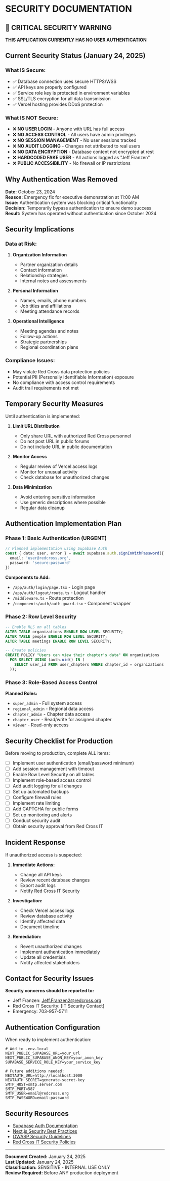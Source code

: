 # SECURITY DOCUMENTATION

## 🚨 **CRITICAL SECURITY WARNING**

**THIS APPLICATION CURRENTLY HAS NO USER AUTHENTICATION**

## Current Security Status (January 24, 2025)

### **What IS Secure:**
- ✅ Database connection uses secure HTTPS/WSS
- ✅ API keys are properly configured
- ✅ Service role key is protected in environment variables
- ✅ SSL/TLS encryption for all data transmission
- ✅ Vercel hosting provides DDoS protection

### **What IS NOT Secure:**
- ❌ **NO USER LOGIN** - Anyone with URL has full access
- ❌ **NO ACCESS CONTROL** - All users have admin privileges
- ❌ **NO SESSION MANAGEMENT** - No user sessions tracked
- ❌ **NO AUDIT LOGGING** - Changes not attributed to real users
- ❌ **NO DATA ENCRYPTION** - Database content not encrypted at rest
- ❌ **HARDCODED FAKE USER** - All actions logged as "Jeff Franzen"
- ❌ **PUBLIC ACCESSIBILITY** - No firewall or IP restrictions

## Why Authentication Was Removed

**Date:** October 23, 2024  
**Reason:** Emergency fix for executive demonstration at 11:00 AM  
**Issue:** Authentication system was blocking critical functionality  
**Decision:** Temporarily bypass authentication to ensure demo success  
**Result:** System has operated without authentication since October 2024  

## Security Implications

### **Data at Risk:**
1. **Organization Information**
   - Partner organization details
   - Contact information
   - Relationship strategies
   - Internal notes and assessments

2. **Personal Information**
   - Names, emails, phone numbers
   - Job titles and affiliations
   - Meeting attendance records

3. **Operational Intelligence**
   - Meeting agendas and notes
   - Follow-up actions
   - Strategic partnerships
   - Regional coordination plans

### **Compliance Issues:**
- May violate Red Cross data protection policies
- Potential PII (Personally Identifiable Information) exposure
- No compliance with access control requirements
- Audit trail requirements not met

## Temporary Security Measures

Until authentication is implemented:

1. **Limit URL Distribution**
   - Only share URL with authorized Red Cross personnel
   - Do not post URL in public forums
   - Do not include URL in public documentation

2. **Monitor Access**
   - Regular review of Vercel access logs
   - Monitor for unusual activity
   - Check database for unauthorized changes

3. **Data Minimization**
   - Avoid entering sensitive information
   - Use generic descriptions where possible
   - Regular data cleanup

## Authentication Implementation Plan

### **Phase 1: Basic Authentication (URGENT)**
```typescript
// Planned implementation using Supabase Auth
const { data: user, error } = await supabase.auth.signInWithPassword({
  email: 'user@redcross.org',
  password: 'secure-password'
})
```

**Components to Add:**
- `/app/auth/login/page.tsx` - Login page
- `/app/auth/logout/route.ts` - Logout handler
- `/middleware.ts` - Route protection
- `/components/auth/auth-guard.tsx` - Component wrapper

### **Phase 2: Row Level Security**
```sql
-- Enable RLS on all tables
ALTER TABLE organizations ENABLE ROW LEVEL SECURITY;
ALTER TABLE people ENABLE ROW LEVEL SECURITY;
ALTER TABLE meetings ENABLE ROW LEVEL SECURITY;

-- Create policies
CREATE POLICY "Users can view their chapter's data" ON organizations
  FOR SELECT USING (auth.uid() IN (
    SELECT user_id FROM user_chapters WHERE chapter_id = organizations.chapter_id
  ));
```

### **Phase 3: Role-Based Access Control**

**Planned Roles:**
- `super_admin` - Full system access
- `regional_admin` - Regional data access
- `chapter_admin` - Chapter data access
- `chapter_user` - Read/write for assigned chapter
- `viewer` - Read-only access

## Security Checklist for Production

Before moving to production, complete ALL items:

- [ ] Implement user authentication (email/password minimum)
- [ ] Add session management with timeout
- [ ] Enable Row Level Security on all tables
- [ ] Implement role-based access control
- [ ] Add audit logging for all changes
- [ ] Set up automated backups
- [ ] Configure firewall rules
- [ ] Implement rate limiting
- [ ] Add CAPTCHA for public forms
- [ ] Set up monitoring and alerts
- [ ] Conduct security audit
- [ ] Obtain security approval from Red Cross IT

## Incident Response

If unauthorized access is suspected:

1. **Immediate Actions:**
   - Change all API keys
   - Review recent database changes
   - Export audit logs
   - Notify Red Cross IT Security

2. **Investigation:**
   - Check Vercel access logs
   - Review database activity
   - Identify affected data
   - Document timeline

3. **Remediation:**
   - Revert unauthorized changes
   - Implement authentication immediately
   - Update all credentials
   - Notify affected stakeholders

## Contact for Security Issues

**Security concerns should be reported to:**
- Jeff Franzen: Jeff.Franzen2@redcross.org
- Red Cross IT Security: [IT Security Contact]
- Emergency: 703-957-5711

## Authentication Configuration

When ready to implement authentication:

```env
# Add to .env.local
NEXT_PUBLIC_SUPABASE_URL=your_url
NEXT_PUBLIC_SUPABASE_ANON_KEY=your_anon_key
SUPABASE_SERVICE_ROLE_KEY=your_service_key

# Future additions needed:
NEXTAUTH_URL=http://localhost:3000
NEXTAUTH_SECRET=generate-secret-key
SMTP_HOST=smtp.server.com
SMTP_PORT=587
SMTP_USER=email@redcross.org
SMTP_PASSWORD=email-password
```

## Security Resources

- [Supabase Auth Documentation](https://supabase.com/docs/guides/auth)
- [Next.js Security Best Practices](https://nextjs.org/docs/authentication)
- [OWASP Security Guidelines](https://owasp.org/www-project-web-security-testing-guide/)
- [Red Cross IT Security Policies](internal-link)

---

**Document Created:** January 24, 2025  
**Last Updated:** January 24, 2025  
**Classification:** SENSITIVE - INTERNAL USE ONLY  
**Review Required:** Before ANY production deployment